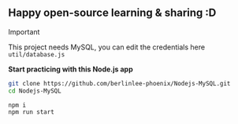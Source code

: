 <h2>Happy open-source learning & sharing :D</h2>

> [!IMPORTANT]
> This project needs MySQL, you can edit the credentials here `util/database.js`

**Start practicing with this Node.js app**

```bash
git clone https://github.com/berlinlee-phoenix/Nodejs-MySQL.git
cd Nodejs-MySQL
```

```bash
npm i
npm run start
```
